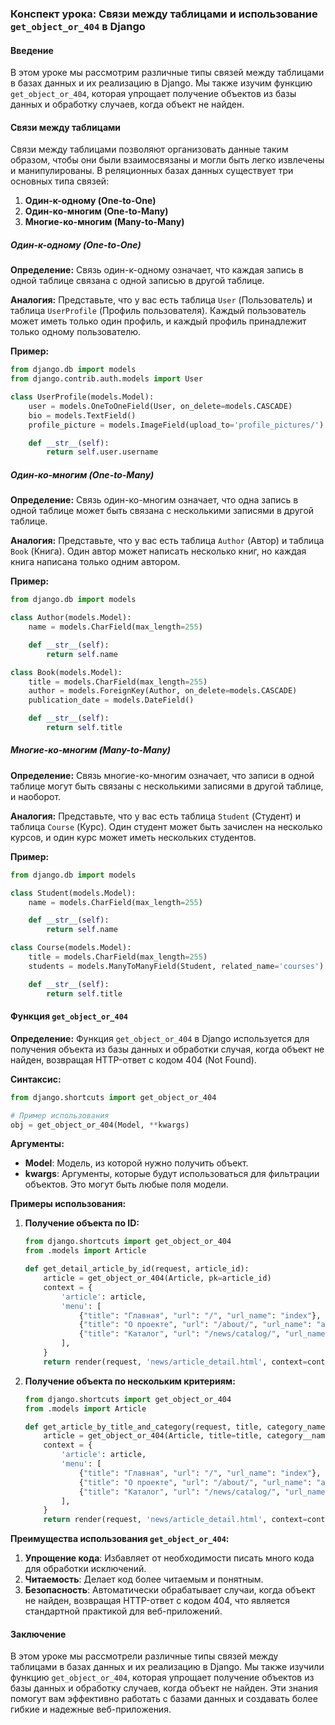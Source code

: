 ### Конспект урока: Связи между таблицами и использование `get_object_or_404` в Django

#### Введение

В этом уроке мы рассмотрим различные типы связей между таблицами в базах данных и их реализацию в Django. Мы также изучим функцию `get_object_or_404`, которая упрощает получение объектов из базы данных и обработку случаев, когда объект не найден.

#### Связи между таблицами

Связи между таблицами позволяют организовать данные таким образом, чтобы они были взаимосвязаны и могли быть легко извлечены и манипулированы. В реляционных базах данных существует три основных типа связей:

1. **Один-к-одному (One-to-One)**
2. **Один-ко-многим (One-to-Many)**
3. **Многие-ко-многим (Many-to-Many)**

##### Один-к-одному (One-to-One)

**Определение:**
Связь один-к-одному означает, что каждая запись в одной таблице связана с одной записью в другой таблице.

**Аналогия:**
Представьте, что у вас есть таблица `User` (Пользователь) и таблица `UserProfile` (Профиль пользователя). Каждый пользователь может иметь только один профиль, и каждый профиль принадлежит только одному пользователю.

**Пример:**
```python
from django.db import models
from django.contrib.auth.models import User

class UserProfile(models.Model):
    user = models.OneToOneField(User, on_delete=models.CASCADE)
    bio = models.TextField()
    profile_picture = models.ImageField(upload_to='profile_pictures/')

    def __str__(self):
        return self.user.username
```

##### Один-ко-многим (One-to-Many)

**Определение:**
Связь один-ко-многим означает, что одна запись в одной таблице может быть связана с несколькими записями в другой таблице.

**Аналогия:**
Представьте, что у вас есть таблица `Author` (Автор) и таблица `Book` (Книга). Один автор может написать несколько книг, но каждая книга написана только одним автором.

**Пример:**
```python
from django.db import models

class Author(models.Model):
    name = models.CharField(max_length=255)

    def __str__(self):
        return self.name

class Book(models.Model):
    title = models.CharField(max_length=255)
    author = models.ForeignKey(Author, on_delete=models.CASCADE)
    publication_date = models.DateField()

    def __str__(self):
        return self.title
```

##### Многие-ко-многим (Many-to-Many)

**Определение:**
Связь многие-ко-многим означает, что записи в одной таблице могут быть связаны с несколькими записями в другой таблице, и наоборот.

**Аналогия:**
Представьте, что у вас есть таблица `Student` (Студент) и таблица `Course` (Курс). Один студент может быть зачислен на несколько курсов, и один курс может иметь нескольких студентов.

**Пример:**
```python
from django.db import models

class Student(models.Model):
    name = models.CharField(max_length=255)

    def __str__(self):
        return self.name

class Course(models.Model):
    title = models.CharField(max_length=255)
    students = models.ManyToManyField(Student, related_name='courses')

    def __str__(self):
        return self.title
```

#### Функция `get_object_or_404`

**Определение:**
Функция `get_object_or_404` в Django используется для получения объекта из базы данных и обработки случая, когда объект не найден, возвращая HTTP-ответ с кодом 404 (Not Found).

**Синтаксис:**
```python
from django.shortcuts import get_object_or_404

# Пример использования
obj = get_object_or_404(Model, **kwargs)
```

**Аргументы:**
- **Model**: Модель, из которой нужно получить объект.
- **kwargs**: Аргументы, которые будут использоваться для фильтрации объектов. Это могут быть любые поля модели.

**Примеры использования:**

1. **Получение объекта по ID:**
    ```python
    from django.shortcuts import get_object_or_404
    from .models import Article

    def get_detail_article_by_id(request, article_id):
        article = get_object_or_404(Article, pk=article_id)
        context = {
            'article': article,
            'menu': [
                {"title": "Главная", "url": "/", "url_name": "index"},
                {"title": "О проекте", "url": "/about/", "url_name": "about"},
                {"title": "Каталог", "url": "/news/catalog/", "url_name": "catalog"},
            ],
        }
        return render(request, 'news/article_detail.html', context=context)
    ```

2. **Получение объекта по нескольким критериям:**
    ```python
    from django.shortcuts import get_object_or_404
    from .models import Article

    def get_article_by_title_and_category(request, title, category_name):
        article = get_object_or_404(Article, title=title, category__name=category_name)
        context = {
            'article': article,
            'menu': [
                {"title": "Главная", "url": "/", "url_name": "index"},
                {"title": "О проекте", "url": "/about/", "url_name": "about"},
                {"title": "Каталог", "url": "/news/catalog/", "url_name": "catalog"},
            ],
        }
        return render(request, 'news/article_detail.html', context=context)
    ```

**Преимущества использования `get_object_or_404`:**
1. **Упрощение кода**: Избавляет от необходимости писать много кода для обработки исключений.
2. **Читаемость**: Делает код более читаемым и понятным.
3. **Безопасность**: Автоматически обрабатывает случаи, когда объект не найден, возвращая HTTP-ответ с кодом 404, что является стандартной практикой для веб-приложений.

#### Заключение

В этом уроке мы рассмотрели различные типы связей между таблицами в базах данных и их реализацию в Django. Мы также изучили функцию `get_object_or_404`, которая упрощает получение объектов из базы данных и обработку случаев, когда объект не найден. Эти знания помогут вам эффективно работать с базами данных и создавать более гибкие и надежные веб-приложения.
